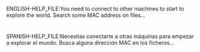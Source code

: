 ENGLISH-HELP_FILE:You need to connect to other machines to start to explore the world. Search some MAC address on files...
#
SPANISH-HELP_FILE:Necesitas conectarte a otras máquinas para empezar a explorar el mundo. Busca alguna dirección MAC en los ficheros...
